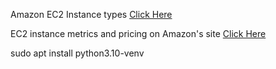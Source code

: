 



Amazon EC2 Instance types  [Click Here](https://aws.amazon.com/ec2/instance-types/)

EC2 instance metrics and pricing on Amazon's site [Click Here](https://instances.vantage.sh)


sudo apt install python3.10-venv